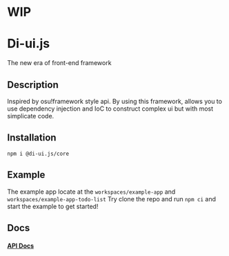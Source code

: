 # WIP

# Di-ui.js
The new era of front-end framework

## Description
Inspired by osu!framework style api.
By using this framework, allows you to use dependency injection and IoC to construct complex ui but with most simplicate code. 

## Installation
`npm i @di-ui.js/core`

## Example
The example app locate at the `workspaces/example-app` and `workspaces/example-app-todo-list`
Try clone the repo and run `npm ci` and start the example to get started!

## Docs
#### [API Docs](https://normalid-awa.github.io/di-ui.js/)
	
